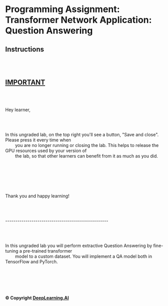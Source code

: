 # Programming Assignment: Transformer Network Application: Question Answering

## Instructions

<div class="cmlToHtml-content-container" style="white-space: pre-wrap">
    <h2><u>I​MPORTANT</u></h2>
    <p>H​ey learner,</p>
    <p>I​n this ungraded lab, on the top right you'll see a button, "Save and close". Please press it every time when
        you are no longer running or closing the lab. This helps to release the GPU resources used by your version of
        the lab, so that other learners can benefit from it as much as you did.</p>
    <p></p>
    <p>T​hank you and happy learning!</p>
    <p>-​--------------------------------------------------</p>
    <p>In this ungraded lab you will perform extractive Question Answering by fine-tuning a pre-trained transformer
        model to a custom dataset. You will implement a QA model both in TensorFlow and PyTorch.</p>
    <p></p>
</div>

#### © Copyright [DeepLearning.AI](https://www.coursera.org/learn/applied-data-science-capstone?specialization=ibm-data-science)